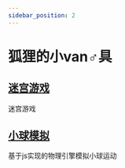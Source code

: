 ```yaml
---
sidebar_position: 2
---
```


# 狐狸的小van♂具

## [迷宫游戏](./HTML项目/maze)

迷宫游戏

## [小球模拟](./HTML项目/ball)

基于js实现的物理引擎模拟小球运动